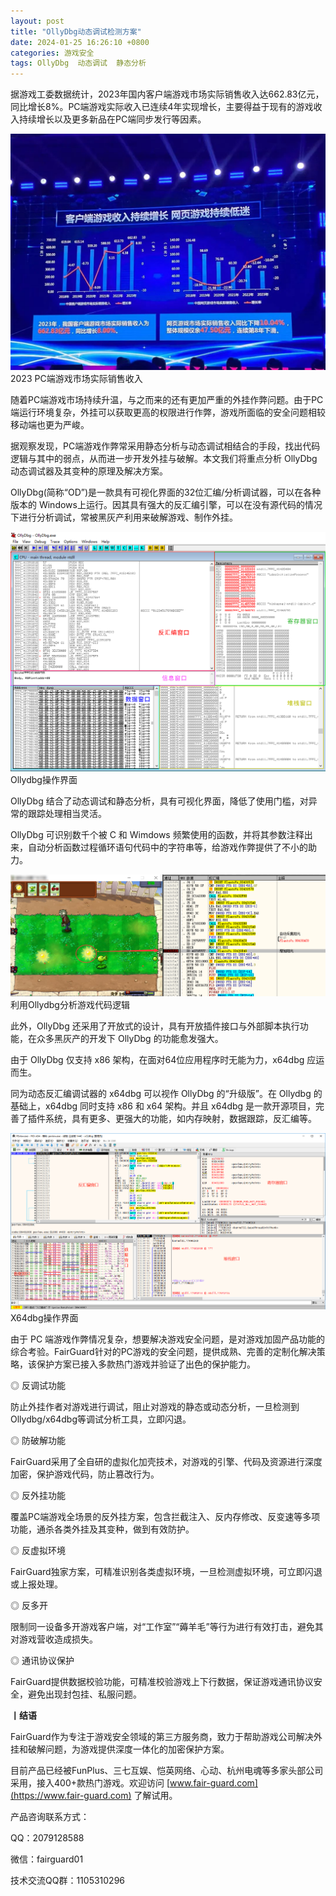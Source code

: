 ```yaml
---
layout: post
title: "OllyDbg动态调试检测方案"
date: 2024-01-25 16:26:10 +0800
categories: 游戏安全
tags: OllyDbg  动态调试  静态分析
---
```


据游戏工委数据统计，2023年国内客户端游戏市场实际销售收入达662.83亿元，同比增长8%。PC端游戏实际收入已连续4年实现增长，主要得益于现有的游戏收入持续增长以及更多新品在PC端同步发行等因素。<!-- more -->  

![315_21](/assets/res/202103/2023端游市场.jpg)  
2023 PC端游戏市场实际销售收入  

随着PC端游戏市场持续升温，与之而来的还有更加严重的外挂作弊问题。由于PC端运行环境复杂，外挂可以获取更高的权限进行作弊，游戏所面临的安全问题相较移动端也更为严峻。  

据观察发现，PC端游戏作弊常采用静态分析与动态调试相结合的手段，找出代码逻辑与其中的弱点，从而进一步开发外挂与破解。本文我们将重点分析 OllyDbg 动态调试器及其变种的原理及解决方案。  

OllyDbg(简称“OD”)是一款具有可视化界面的32位汇编/分析调试器，可以在各种版本的 Windows上运行。因其具有强大的反汇编引擎，可以在没有源代码的情况下进行分析调试，常被黑灰产利用来破解游戏、制作外挂。  

![315_21](/assets/res/202103/ollydbg.png)  
Ollydbg操作界面  

OllyDbg 结合了动态调试和静态分析，具有可视化界面，降低了使用门槛，对异常的跟踪处理相当灵活。  

OllyDbg 可识别数千个被 C 和 Wimdows 频繁使用的函数，并将其参数注释出来，自动分析函数过程循环语句代码中的字符串等，给游戏作弊提供了不小的助力。  

![315_21](/assets/res/202103/ollydbg分析.png)  
利用Ollydbg分析游戏代码逻辑  

此外，OllyDbg 还采用了开放式的设计，具有开放插件接口与外部脚本执行功能，在众多黑灰产的开发下 OllyDbg 的功能愈发强大。  

由于 OllyDbg 仅支持 x86 架构，在面对64位应用程序时无能为力，x64dbg 应运而生。  

同为动态反汇编调试器的 x64dbg 可以视作 OllyDbg 的“升级版”。在 Ollydbg 的基础上，x64dbg 同时支持 x86 和 x64 架构。并且 x64dbg 是一款开源项目，完善了插件系统，具有更多、更强大的功能，如内存映射，数据跟踪，反汇编等。  

![315_21](/assets/res/202103/x64dbg.png)  
X64dbg操作界面  

由于 PC 端游戏作弊情况复杂，想要解决游戏安全问题，是对游戏加固产品功能的综合考验。FairGuard针对的PC游戏的安全问题，提供成熟、完善的定制化解决策略，该保护方案已接入多款热门游戏并验证了出色的保护能力。  

◎ 反调试功能  

防止外挂作者对游戏进行调试，阻止对游戏的静态或动态分析，一旦检测到Ollydbg/x64dbg等调试分析工具，立即闪退。  

◎ 防破解功能  

FairGuard采用了全自研的虚拟化加壳技术，对游戏的引擎、代码及资源进行深度加密，保护游戏代码，防止篡改行为。  

◎ 反外挂功能  

覆盖PC端游戏全场景的反外挂方案，包含拦截注入、反内存修改、反变速等多项功能，通杀各类外挂及其变种，做到有效防护。  

◎ 反虚拟环境  

FairGuard独家方案，可精准识别各类虚拟环境，一旦检测虚拟环境，可立即闪退或上报处理。  

◎ 反多开  

限制同一设备多开游戏客户端，对“工作室”“薅羊毛”等行为进行有效打击，避免其对游戏营收造成损失。  

◎ 通讯协议保护  

FairGuard提供数据校验功能，可精准校验游戏上下行数据，保证游戏通讯协议安全，避免出现封包挂、私服问题。  


**丨结语**  

FairGuard作为专注于游戏安全领域的第三方服务商，致力于帮助游戏公司解决外挂和破解问题，为游戏提供深度一体化的加密保护方案。  

目前产品已经被FunPlus、三七互娱、恺英网络、心动、杭州电魂等多家头部公司采用，接入400+款热门游戏。欢迎访问 [www.fair-guard.com](https://www.fair-guard.com) 了解试用。    

产品咨询联系方式：  

QQ：2079128588  

微信：fairguard01  

技术交流QQ群：1105310296  